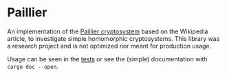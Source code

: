 # Paillier

An implementation of the [Paillier cryptosystem](https://en.wikipedia.org/wiki/Paillier_cryptosystem) based on the Wikipedia article, to investigate simple homomorphic cryptosystems.
This library was a research project and is not optimized nor meant for production usage.

Usage can be seen in the [tests](./tests/encryption_tests.rs) or see the (simple) documentation with `cargo doc --open`.
